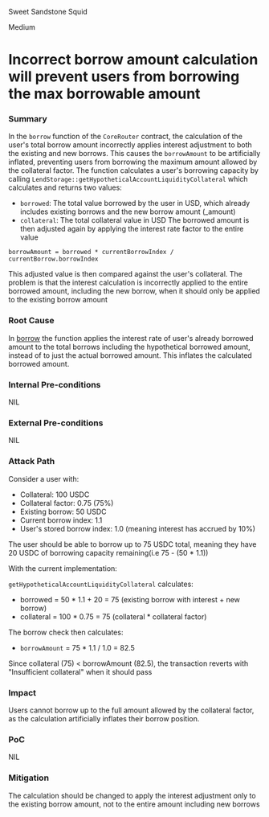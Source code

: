 Sweet Sandstone Squid

Medium

# Incorrect borrow amount calculation will prevent users from borrowing the max borrowable amount

### Summary

In the `borrow` function of the `CoreRouter` contract, the calculation of the user's total borrow amount incorrectly applies interest adjustment to both the existing and new borrows. This causes the `borrowAmount` to be artificially inflated, preventing users from borrowing the maximum amount allowed by the collateral factor. 
The function calculates a user's borrowing capacity by calling `LendStorage::getHypotheticalAccountLiquidityCollateral` which calculates and returns two values:
- `borrowed`: The total value borrowed by the user in USD, which already includes existing borrows and the new borrow amount (_amount)
- `collateral`: The total collateral value in USD
The borrowed amount is then adjusted again by applying the interest rate factor to the entire value
```solidity
borrowAmount = borrowed * currentBorrowIndex / currentBorrow.borrowIndex
```
This adjusted value is then compared against the user's collateral. The problem is that the interest calculation is incorrectly applied to the entire borrowed amount, including the new borrow, when it should only be applied to the existing borrow amount 

### Root Cause

In [borrow](https://github.com/sherlock-audit/2025-05-lend-audit-contest/blob/main/Lend-V2/src/LayerZero/CoreRouter.sol#L157) the function applies the interest rate of user's already borrowed amount to the total borrows including the hypothetical borrowed amount, instead of to just the actual borrowed amount. This inflates the calculated borrowed amount.

### Internal Pre-conditions

NIL

### External Pre-conditions

NIL

### Attack Path

Consider a user with:

- Collateral: 100 USDC
- Collateral factor: 0.75 (75%)
- Existing borrow: 50 USDC
- Current borrow index: 1.1
- User's stored borrow index: 1.0 (meaning interest has accrued by 10%)

The user should be able to borrow up to 75 USDC total, meaning they have 20 USDC of borrowing capacity remaining(i.e 75 - (50 * 1.1))

With the current implementation:

`getHypotheticalAccountLiquidityCollateral` calculates:
- borrowed = 50 * 1.1 + 20 = 75 (existing borrow with interest + new borrow)
- collateral = 100 * 0.75 = 75 (collateral * collateral factor)

The borrow check then calculates:
- `borrowAmount` = 75 * 1.1 / 1.0 = 82.5

Since collateral (75) < borrowAmount (82.5), the transaction reverts with "Insufficient collateral" when it should pass

### Impact

Users cannot borrow up to the full amount allowed by the collateral factor, as the calculation artificially inflates their borrow position.

### PoC

NIL

### Mitigation

The calculation should be changed to apply the interest adjustment only to the existing borrow amount, not to the entire amount including new borrows